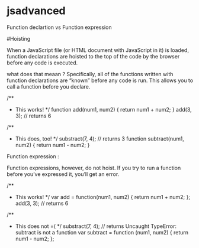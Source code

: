 # jsadvanced

Function declartion  vs Function expression

#Hoisting

When a JavaScript file (or HTML document with JavaScript in it) is loaded, function declarations are hoisted to the top of the code by the browser before any code is executed.

what does that meaan ? 
Specifically, all of the functions written with function declarations are “known” before any code is run. This allows you to call a function before you declare.

/**
 * This works!
 */
function add(num1, num2) {
	return num1 + num2;
}
add(3, 3); // returns 6


/**
 * This does, too!
 */
substract(7, 4); // returns 3
function subtract(num1, num2) {
	return num1 - num2;
}

Function expression :

Function expressions, however, do not hoist. If you try to run a function before you’ve expressed it, you’ll get an error.

/**
 * This works!
 */
var add = function(num1, num2) {
	return num1 + num2;
};
add(3, 3); // returns 6


/**
 * This does not =(
 */
substract(7, 4); // returns Uncaught TypeError: subtract is not a function
var subtract = function (num1, num2) {
	return num1 - num2;
};


